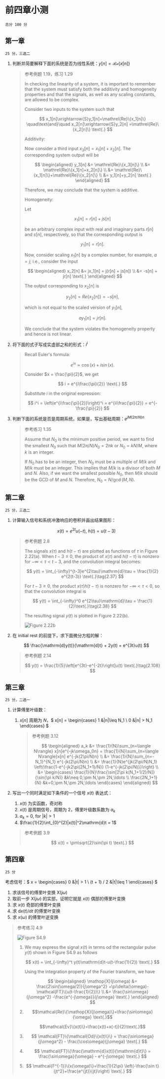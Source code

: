 # 前四章小测

```{note}
总分 100 分
```

## 第一章

```{note}
25 分，三选二
```

1. 判断并简要解释下面的系统是否为线性系统：$y[n] = \mathcal{Re}\{x[n]\}$
   > 参考例题 1.19，练习 1.29
   >
   > In checking the linearity of a system, it is
   > important to remember that the system must
   > satisfy both the additivity and homogeneity
   > properties and that the signals, as well as
   > any scaling constants, are allowed to be complex.
   >
   > Consider two inputs to the system such that
   >
   > $$
     x_1[n]\xrightarrow{S}y_1[n]=\mathrel{Re}\{x_1[n]\}
     \quad\text{and}\quad x_2[n]\xrightarrow{S}y_2[n]
     =\mathrel{Re}\{x_2[n]\}
     \text{.}
     $$
   >
   > Additivity:
   >
   > Now consider a third input $x_3[n]=x_1[n]+x_2[n]$.
   > The corresponding system output will be
   >
   > $$
     \begin{aligned}
     y_3[n] &= \mathrel{Re}\{x_3[n]\} \\
     &= \mathrel{Re}\{x_1[n]+x_2[n]\} \\
     &= \mathrel{Re}\{x_1[n]\}+\mathrel{Re}\{x_2[n]\} \\
     &= y_1[n]+y_2[n]
     \text{.}
     \end{aligned}
     $$
   >
   > Therefore, we may conclude that the system is additive.
   >
   > Homogeneity:
   >
   > Let
   >
   > $$
     x_1[n] = r[n] + js[n]
     $$
   >
   > be an arbitrary complex input with real and imaginary
   > parts $r[n]$ and $s[n]$, respectively, so that the
   > corresponding output is
   >
   > $$
     y_1[n] = r[n]
     \text{.}
     $$
   >
   > Now, consider scaling $x_1[n]$ by a complex number,
   > for example, $a = j$; i.e., consider the input
   >
   > $$
     \begin{aligned}
     x_2[n] &= jx_1[n] = j(r[n] + js[n]) \\
     &= -s[n] + jr[n]
     \text{.}
     \end{aligned} 
     $$
   >
   > The output corresponding to $x_2[n]$ is
   >
   > $$
     y_2[n] = \mathrel{Re}\{x_2[n]\} = -s[n]
     \text{,}
     $$
   >
   > which is not equal to the scaled version of
   > $y_1[n]$,
   >
   > $$
     ay_1[n] = jr[n]
     \text{.}
     $$
   >
   > We conclude that the system violates the
   > homogeneity property and hence is not linear.
1. 将下面的式子写成实虚部之和的形式：$i^i$
   > Recall Euler's formula:
   > 
   > $$
     e^{ix} = \cos(x) + i\sin(x)
     \text{.}
     $$
   >
   > Consider $x = \frac{\pi}{2}$, we get
   >
   > $$
     i = e^{i\frac{\pi}{2}}
     \text{.}
     $$
   >
   > Substitute $i$ in the original expression:
   >
   > $$
     i^i = \left(e^{i\frac{\pi}{2}}\right)^i
     = e^{ii\frac{\pi}{2}} = e^{-\frac{\pi}{2}}
     $$
1. 判断下面的系统是否是周期系统，如果是，写出基础周期：$e^{jM(2\pi/N)n}$
   > 参考练习 1.35
   >
   > Assume that $N_0$ is the minimum positive period, we want
   > to find the smallest $N_0$ such that $M(2\pi/N)N_0=2\pi k$
   > or $N_0=kN/M$, where $k$ is an integer.
   >
   > If $N_0$ has to be an integer, then $N_0$ must be a multiple
   > of $M/k$ and $M/k$ must be an integer. This implies that
   > $M/k$ is a divisor of both $M$ and $N$. Also, if we want the
   > smallest possible $N_0$, then $M/k$ should be the GCD of
   > $M$ and $N$. Therefore, $N_0 = N/\operatorname{gcd}(M, N)$.

## 第二章

```{note}
25 分，三选二
```

1. 计算输入信号和系统冲激响应的卷积并画出结果图形：

   $$
      x(t) = e^{2t}u(-t)\text{, }
      h(t) = u(t - 3)
   $$

   > 参考例题 2.8
   >
   > The signals $x(\tau)$ and $h(t-\tau)$ are plotted as functions
   > of $\tau$ in Figure 2.22(a). When $t-3\leq0$, the product of
   > $x(\tau)$ and $h(t-\tau)$ is nonzero for $-\infty<\tau<t-3$,
   > and the convolution integral becomes:
   >
   > $$
     y(t) = \int_{-\infty}^{t-3}e^{2\tau}\mathrm{d}\tau
     = \frac{1}{2} e^{2(t-3)}
     \text{.}\tag{2.37}
     $$
   >
   > For $t-3\geq0$, the product $x(\tau)h(t-\tau)$ is nonzero
   > for $-\infty<\tau<0$, so that the convolution integral is
   >
   > $$
     y(t) = \int_{-\infty}^0 e^{2\tau}\mathrm{d}\tau
     = \frac{1}{2}\text{.}\tag{2.38}
     $$
   >
   > The resulting signal $y(t)$ is plotted in Figure 2.22(b).
   >
   > ![Figure 2.22b](assets/2-8a.jpg)

2. 在 initial rest 的前提下，求下面微分方程的解：

   $$
      \frac{\mathrm{d}y(t)}{\mathrm{d}t} + 2y(t)
      = e^{3t}u(t)
   $$

   > 参考例题 2.14
   >
   > $$
     y(t) = \frac{1}{5}\left[e^{3t}-e^{-2t}\right]u(t)
     \text{.}\tag{2.108}
     $$

## 第三章

```{note}
25 分，二选一
```

1. 计算傅里叶级数：
   1. $x[n]$ 周期为 $N$，$
         x[n] = \begin{cases}
            1 &|n|\leq N_1 \\
            0 &|n| > N_1    
         \end{cases}
   $
      > 参考例题 3.12
      >
      > $$
        \begin{aligned}
        a_k &= \frac{1}{N}\sum_{n=\langle N\rangle}
        x[n]e^{-jk\omega_0n}
        = \frac{1}{N}\sum_{n=\langle N\rangle}x[n]
        e^{-jk(2\pi/N)n} \\
        &= \frac{1}{N}\sum_{n=-N_1}^{N_1}
        e^{-jk(2\pi/N)n} \\
        &= \frac{1}{N}e^{jk(2\pi/N)N_1}
        \left(\frac{1-e^{-jk2\pi(2N_1+1)/N}}
        {1-e^{-jk(2\pi/N)}}\right) \\
        &= \begin{cases}
        \frac{1}{N}\frac{\sin[2\pi k(N_1+1/2)/N]}
        {\sin(\pi k/N)}
        &k\neq 0,\pm N,\pm 2N,\ldots \\
        \frac{2N_1+1}{N}
        &k=0,\pm N,\pm 2N,\ldots
        \end{cases}
        \end{aligned}
        $$


1. 写出一个同时满足如下条件的一个信号 $x(t)$ 表达式：
   1. $x(t)$ 为实函数，奇对称
   1. $x(t)$ 是周期信号，周期为 $2$，傅里叶级数系数为 $a_k$
   1. $a_k = 0\text{, for }|k|>1$
   1. $\frac{1}{2}\int_{0}^{2}|x(t)|^2\mathrm{d}t = 1$

   > 参考例题 3.9
   >
   > $$
     x(t) = \pm\sqrt{2}\sin(\pi t)
     \text{.}
     $$

## 第四章

```{note}
25 分
```

考虑信号：$
x =
\begin{cases}
   0 &|t| > 1 \\
   (t + 1) / 2 &|t|\leq 1
\end{cases}
$

1. 求该信号的傅里叶变换 $\mathop{X}(j\omega)$
1. 取前一步 $\mathop{X}(j\omega)$ 的实部，证明它就是 $x(t)$ 偶部的傅里叶变换
1. 求 $x(t)$ 奇部的傅里叶变换
1. 求 $\mathrm{d}x(t)/\mathrm{d}t$ 的傅里叶变换
1. 求 $x(\omega)$ 的傅里叶逆变换

> 参考练习 4.9
>
> ![Figure S4.9](assets/4-9a.jpg)
>
> 1.
>    We may express the signal $x(t)$ in terms od the rectangular
>    pulse $y(t)$ shown in Figure S4.9 as follows
>
>    $$
     x(t) = \int_{-\infty}^t y(t)\mathrm{d}t-u(t-\frac{1}{2})
     \text{.}
     $$
>
>    Using the integration property of the Fourier transform, we have
>
>    $$
     \begin{aligned}
     \mathop{X}(j\omega) &= \frac{2\sin(\omega/2)}{j\omega^2}
     +\pi\delta(\omega)-\mathcal{FT}\{u(t-\frac{1}{2})\} \\
     &= \frac{\sin\omega}{j\omega^2}
     -\frac{e^{-j\omega}}{j\omega}
     \text{.}
     \end{aligned}
     $$
>
> 2.
>    $$\mathcal{Re}\{\mathop{X}(j\omega)\}=\frac{\sin\omega}{\omega}
     \text{.}$$
>    
>    $$\mathcal{Ev}\{x(t)\}=\frac{x(t)+x(-t)}{2}\text{.}$$
> 3.
>    $$
     \mathcal{FT}\{\mathcal{Od}\{x(t)\}\} =
     \frac{\sin\omega}{j\omega^2} - \frac{\cos\omega}{j\omega}
     \text{.}
     $$
> 4.
>    $$
     \mathcal{FT}\{\frac{\mathrm{d}x(t)}{\mathrm{d}t}\} =
     \frac{\sin\omega}{\omega} - e^{-j\omega}
     \text{.}
     $$
> 5.
>    $$
     \mathcal{F^{-1}}\{x(\omega)\}=\frac{1}{2\pi}
     \left(-\frac{\sin t}{jt^2}+\frac{e^{jt}}{jt}\right)
     \text{.}
     $$
